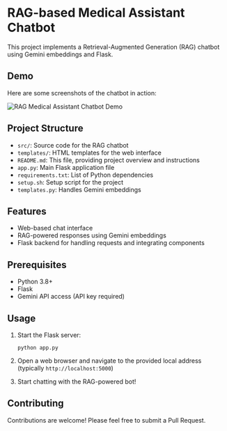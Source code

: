 # RAG-based Medical Assistant Chatbot

This project implements a Retrieval-Augmented Generation (RAG) chatbot using Gemini embeddings and Flask.

## Demo

Here are some screenshots of the chatbot in action:

![RAG Medical Assistant Chatbot Demo ]()

## Project Structure

- `src/`: Source code for the RAG chatbot
- `templates/`: HTML templates for the web interface
- `README.md`: This file, providing project overview and instructions
- `app.py`: Main Flask application file
- `requirements.txt`: List of Python dependencies
- `setup.sh`: Setup script for the project
- `templates.py`: Handles Gemini embeddings

## Features

- Web-based chat interface
- RAG-powered responses using Gemini embeddings
- Flask backend for handling requests and integrating components

## Prerequisites

- Python 3.8+
- Flask
- Gemini API access (API key required)

## Usage

1. Start the Flask server:
   ```
   python app.py
   ```

2. Open a web browser and navigate to the provided local address (typically `http://localhost:5000`)

3. Start chatting with the RAG-powered bot!

## Contributing

Contributions are welcome! Please feel free to submit a Pull Request.
